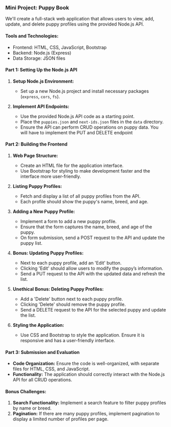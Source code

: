 ### Mini Project: Puppy Book

We'll create a full-stack web application that allows users to view, add, update, and delete puppy profiles using the provided Node.js API.

#### Tools and Technologies:

- Frontend: HTML, CSS, JavaScript, Bootstrap
- Backend: Node.js (Express)
- Data Storage: JSON files

#### Part 1: Setting Up the Node.js API

1. **Setup Node.js Environment:**
   - Set up a new Node.js project and install necessary packages (`express`, `cors`, `fs`).

2. **Implement API Endpoints:**
   - Use the provided Node.js API code as a starting point.
   - Place the `puppies.json` and `next-ids.json` files in the `data` directory.
   - Ensure the API can perform CRUD operations on puppy data. You will have to implement the PUT and DELETE endpoint

#### Part 2: Building the Frontend

1. **Web Page Structure:**
   - Create an HTML file for the application interface.
   - Use Bootstrap for styling to make development faster and the interface more user-friendly.

2. **Listing Puppy Profiles:**
   - Fetch and display a list of all puppy profiles from the API.
   - Each profile should show the puppy's name, breed, and age.

3. **Adding a New Puppy Profile:**
   - Implement a form to add a new puppy profile.
   - Ensure that the form captures the name, breed, and age of the puppy.
   - On form submission, send a POST request to the API and update the puppy list.

4. **Bonus: Updating Puppy Profiles:**
   - Next to each puppy profile, add an 'Edit' button.
   - Clicking 'Edit' should allow users to modify the puppy’s information.
   - Send a PUT request to the API with the updated data and refresh the list.

5. **Unethical Bonus: Deleting Puppy Profiles:**
   - Add a 'Delete' button next to each puppy profile.
   - Clicking 'Delete' should remove the puppy profile.
   - Send a DELETE request to the API for the selected puppy and update the list.

6. **Styling the Application:**
   - Use CSS and Bootstrap to style the application. Ensure it is responsive and has a user-friendly interface.

#### Part 3: Submission and Evaluation

- **Code Organization:** Ensure the code is well-organized, with separate files for HTML, CSS, and JavaScript.
- **Functionality:** The application should correctly interact with the Node.js API for all CRUD operations.


#### Bonus Challenges:

1. **Search Functionality:** Implement a search feature to filter puppy profiles by name or breed.
2. **Pagination:** If there are many puppy profiles, implement pagination to display a limited number of profiles per page.

